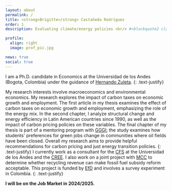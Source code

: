 ```yaml
---
layout: about
permalink: /
title: <strong>Brigitte</strong> Castañeda Rodríguez
order: 1
description: Evaluating climate/energy policies <br/> #<blockquote2 class="warning" id="mymotto" title="Motto"><h5> 'Nothing is built on stone, all is built on sand; but we must build as if the sand were stone.' <br/> – Jorge Luis Borges</h5></blockquote2> 

profile:
  align: right
  image: prof_pic.jpg

news: true
social: true
---
```

I am a Ph.D. candidate in Economics at the Universidad de los Andes (Bogota, Colombia) under the guidance of [Hernando Zuleta](https://scholar.google.com/citations?user=CgFQtFIAAAAJ&hl=en).
{: .text-justify}

My research interests involve macroeconomics and environmental economics. My research explores the impact of carbon taxes on economic growth and employment. The first article in my thesis examines the effect of carbon taxes on economic growth and employment, emphasizing the role of the energy mix. In the second chapter, I analyze structural change and energy efficiency in Latin American countries since 1990, as well as the impact of carbon pricing policies on these variables. The final chapter of my thesis is part of a mentoring program with [GGGI](https://gggi.org/colombia-takes-significant-steps-towards-climate-action-with-the-launch-of-the-spar6c-program/); the study examines how students' preferences for green jobs change in communities where oil fields have been closed. Overall my research aims to provide helpful recommendations for carbon pricing and just energy transition policies.
{: .text-justify}
I currently work as a consultant for the [CFS](https://cfs.uniandes.edu.co/es/) at the Universidad de los Andes and the [CREE](https://creenergia.org/). I also work on a joint project with [MCC](https://www.mcc-berlin.net/en/index.html) to determine whether recycling revenue can make fossil fuel subsidy reform acceptable. This project is funded by [EfD](https://www.efdinitiative.org/research/projects/acceptability-surveys) and involves a survey experiment in Colombia. 
{: .text-justify}

**I will be on the Job Market in 2024/2025.**

